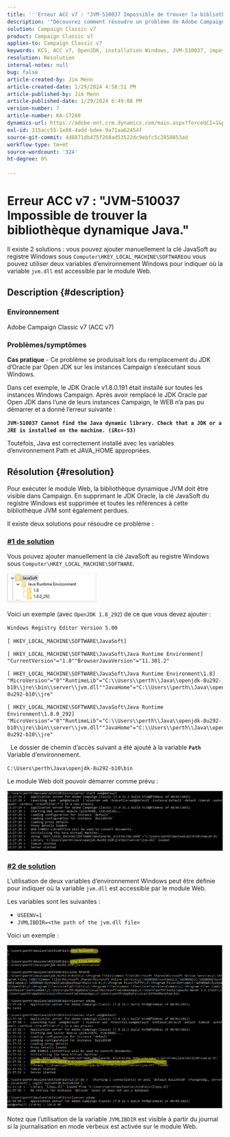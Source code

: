 ```yaml
---
title: '''Erreur ACC v7 : "JVM-510037 Impossible de trouver la bibliothèque dynamique Java."'
description: '"Découvrez comment résoudre un problème de Adobe Campaign Classic v7 pour l’erreur : "JVM-510037 Impossible de trouver la bibliothèque dynamique Java."'
solution: Campaign Classic v7
product: Campaign Classic v7
applies-to: Campaign Classic v7
keywords: KCS, ACC v7, OpenJDK, installation Windows, JVM-510037, impossible de trouver, bibliothèque dynamique Java, Adobe Campaign Classic v7, dépannage
resolution: Resolution
internal-notes: null
bug: false
article-created-by: Jim Menn
article-created-date: 1/29/2024 4:58:51 PM
article-published-by: Jim Menn
article-published-date: 1/29/2024 6:49:08 PM
version-number: 7
article-number: KA-17288
dynamics-url: https://adobe-ent.crm.dynamics.com/main.aspx?forceUCI=1&pagetype=entityrecord&etn=knowledgearticle&id=6d2368a8-c7be-ee11-9079-6045bd006268
exl-id: 315acc55-1e88-4add-bdee-9a71aa62454f
source-git-commit: 4d8871db475f268ad53522dc9ebfc5c2850853ad
workflow-type: tm+mt
source-wordcount: '324'
ht-degree: 0%

---
```


# Erreur ACC v7 : &quot;JVM-510037 Impossible de trouver la bibliothèque dynamique Java.&quot;


Il existe 2 solutions : vous pouvez ajouter manuellement la clé JavaSoft au registre Windows sous `Computer\HKEY_LOCAL_MACHINE\SOFTWARE`ou vous pouvez utiliser deux variables d’environnement Windows pour indiquer où la variable `jvm.dll` est accessible par le module Web.

## Description {#description}


### <b>Environnement</b>

Adobe Campaign Classic v7 (ACC v7)



### <b>Problèmes/symptômes</b>

<b>Cas pratique</b> - Ce problème se produisait lors du remplacement du JDK d’Oracle par Open JDK sur les instances Campaign s’exécutant sous Windows.

Dans cet exemple, le JDK Oracle v1.8.0.191 était installé sur toutes les instances Windows Campaign. Après avoir remplacé le JDK Oracle par Open JDK dans l’une de leurs instances Campaign, le WEB n’a pas pu démarrer et a donné l’erreur suivante :

<b>`JVM-510037 Cannot find the Java dynamic library. Check that a JDK or a JRE is installed on the machine. (iRc=-53)`</b>

Toutefois, Java est correctement installé avec les variables d’environnement Path et JAVA_HOME appropriées.


## Résolution {#resolution}


Pour exécuter le module Web, la bibliothèque dynamique JVM doit être visible dans Campaign. En supprimant le JDK Oracle, la clé JavaSoft du registre Windows est supprimée et toutes les références à cette bibliothèque JVM sont également perdues.

Il existe deux solutions pour résoudre ce problème :

### <u>#1 de solution</u>

Vous pouvez ajouter manuellement la clé JavaSoft au registre Windows sous `Computer\HKEY_LOCAL_MACHINE\SOFTWARE`.

![](assets/de72732e-d310-ec11-b6e6-000d3a597e01.png)

Voici un exemple (avec `OpenJDK 1.8_292`) de ce que vous devez ajouter :

`Windows Registry Editor Version 5.00`

`[ HKEY_LOCAL_MACHINE\SOFTWARE\JavaSoft]`




```
[ HKEY_LOCAL_MACHINE\SOFTWARE\JavaSoft\Java Runtime Environment] "CurrentVersion"="1.8""BrowserJavaVersion"="11.301.2"
```





```
[ HKEY_LOCAL_MACHINE\SOFTWARE\JavaSoft\Java Runtime Environment\1.8] "MicroVersion"="0""RuntimeLib"="C:\\Users\\perth\\Java\\openjdk-8u292-b10\\jre\\bin\\server\\jvm.dll""JavaHome"="C:\\Users\\perth\\Java\\openjdk-8u292-b10\\jre"
```





```
[ HKEY_LOCAL_MACHINE\SOFTWARE\JavaSoft\Java Runtime Environment\1.8.0_292] "MicroVersion"="0""RuntimeLib"="C:\\Users\\perth\\Java\\openjdk-8u292-b10\\jre\\bin\\server\\jvm.dll""JavaHome"="C:\\Users\\perth\\Java\\openjdk-8u292-b10\\jre"
```


 
Le dossier de chemin d’accès suivant a été ajouté à la variable <b>`Path` </b>Variable d’environnement.

`C:\Users\perth\Java\openjdk-8u292-b10\bin`

Le module Web doit pouvoir démarrer comme prévu :

![](assets/f9d275cf-d910-ec11-b6e6-000d3a597e01.png)

### <u>#2 de solution</u>

L’utilisation de deux variables d’environnement Windows peut être définie pour indiquer où la variable `jvm.dll` est accessible par le module Web.

Les variables sont les suivantes :

- `USEENV=1`
- `JVMLIBDIR=<the path of the jvm.dll file>`


Voici un exemple :

![](assets/108e8694-d814-ec11-b6e6-002248047155.png)

Notez que l’utilisation de la variable `JVMLIBDIR` est visible à partir du journal si la journalisation en mode verbeux est activée sur le module Web.
